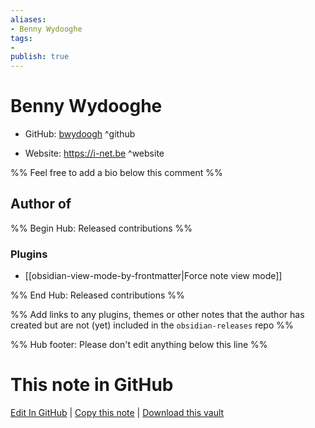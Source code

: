 ```yaml
---
aliases:
- Benny Wydooghe
tags:
- 
publish: true
---
```


# Benny Wydooghe

- GitHub: [bwydoogh](https://github.com/bwydoogh/) ^github
<!-- - Discord: `@` ^discord-->
- Website: <https://i-net.be> ^website
<!-- - [[Publish sites|Publish site]]: ^publish-->

%% Feel free to add a bio below this comment %%


## Author of

%% Begin Hub: Released contributions %%
### Plugins
- [[obsidian-view-mode-by-frontmatter|Force note view mode]]

%% End Hub: Released contributions %%

%% Add links to any plugins, themes or other notes that the author has created but are not (yet) included in the `obsidian-releases` repo %%

<!--
### Unlisted plugins
-->

<!--
### Others
-->

<!--
## Sponsor this author

- [[GitHub sponsors]]: [Sponsor @bwydoogh on GitHub Sponsors](https://github.com/sponsors/bwydoogh) ^github-sponsor
- [[Buy me a coffee]]: ^buy-me-a-coffee
- [[PayPal]]: ^paypal
- [[Patreon]]: ^patreon

-->

<!--
## Follow this author
-->

<!-- - [[YouTube Channels|On YouTube]]: <https://> ^youtube-->
<!-- - Twitter: <https://> ^twitter-->
<!-- - ... -->

%% Hub footer: Please don't edit anything below this line %%

# This note in GitHub

<span class="git-footer">[Edit In GitHub](https://github.dev/obsidian-community/obsidian-hub/blob/main/01%20-%20Community/People/bwydoogh.md "git-hub-edit-note") | [Copy this note](https://raw.githubusercontent.com/obsidian-community/obsidian-hub/main/01%20-%20Community/People/bwydoogh.md "git-hub-copy-note") | [Download this vault](https://github.com/obsidian-community/obsidian-hub/archive/refs/heads/main.zip "git-hub-download-vault") </span>
